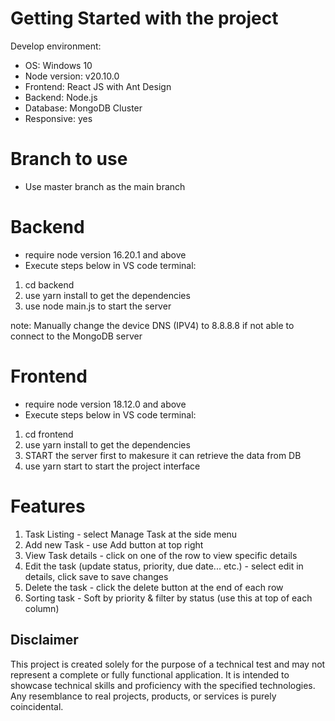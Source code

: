 # Getting Started with the project 
Develop environment: 
- OS: Windows 10 
- Node version: v20.10.0
- Frontend: React JS with Ant Design
- Backend: Node.js
- Database: MongoDB Cluster
- Responsive: yes

# Branch to use
- Use master branch as the main branch

# Backend
- require node version 16.20.1 and above
- Execute steps below in VS code terminal: 
1. cd backend
2. use yarn install to get the dependencies
3. use node main.js to start the server

note: Manually change the device DNS (IPV4) to 8.8.8.8 if not able to connect to the MongoDB server

# Frontend
- require node version 18.12.0 and above
- Execute steps below in VS code terminal: 
1. cd frontend
2. use yarn install to get the dependencies
3. START the server first to makesure it can retrieve the data from DB
3. use yarn start to start the project interface

# Features
1. Task Listing - select Manage Task at the side menu
2. Add new Task - use Add button at top right
3. View Task details - click on one of the row to view specific details
4. Edit the task (update status, priority, due date... etc.) - select edit in details, click save to save changes
5. Delete the task - click the delete button at the end of each row
6. Sorting task - Soft by priority & filter by status (use this at top of each column)

## Disclaimer
This project is created solely for the purpose of a technical test and may not represent a complete or fully functional application. It is intended to showcase technical skills and proficiency with the specified technologies. Any resemblance to real projects, products, or services is purely coincidental.